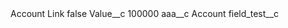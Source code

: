 <?xml version="1.0" encoding="UTF-8"?>
<CustomMetadata xmlns="http://soap.sforce.com/2006/04/metadata" xmlns:xsi="http://www.w3.org/2001/XMLSchema-instance" xmlns:xsd="http://www.w3.org/2001/XMLSchema">
    <label>Account Link</label>
    <protected>false</protected>
    <values>
        <field>Value__c</field>
        <value xsi:type="xsd:string">100000</value>
    </values>
    <values>
        <field>aaa__c</field>
        <value xsi:type="xsd:string">Account</value>
    </values>
    <values>
        <field>field_test__c</field>
        <value xsi:nil="true"/>
    </values>
</CustomMetadata>
